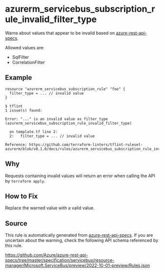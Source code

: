 <!--- This file generated by `tools/apispec-rule-gen/main.go`. DO NOT EDIT --->

# azurerm_servicebus_subscription_rule_invalid_filter_type

Warns about values that appear to be invalid based on [azure-rest-api-specs](https://github.com/Azure/azure-rest-api-specs).

Allowed values are:
- SqlFilter
- CorrelationFilter

## Example

```hcl
resource "azurerm_servicebus_subscription_rule" "foo" {
  filter_type = ... // invalid value
}
```

```
$ tflint
1 issue(s) found:

Error: "..." is an invalid value as filter_type (azurerm_servicebus_subscription_rule_invalid_filter_type)

  on template.tf line 2:
  2:   filter_type = ... // invalid value

Reference: https://github.com/terraform-linters/tflint-ruleset-azurerm/blob/v0.1.0/docs/rules/azurerm_servicebus_subscription_rule_invalid_filter_type.md

```

## Why

Requests containing invalid values will return an error when calling the API by `terraform apply`.

## How to Fix

Replace the warned value with a valid value.

## Source

This rule is automatically generated from [azure-rest-api-specs](https://github.com/Azure/azure-rest-api-specs). If you are uncertain about the warning, check the following API schema referenced by this rule.

https://github.com/Azure/azure-rest-api-specs/tree/master/specification/servicebus/resource-manager/Microsoft.ServiceBus/preview/2022-10-01-preview/Rules.json
